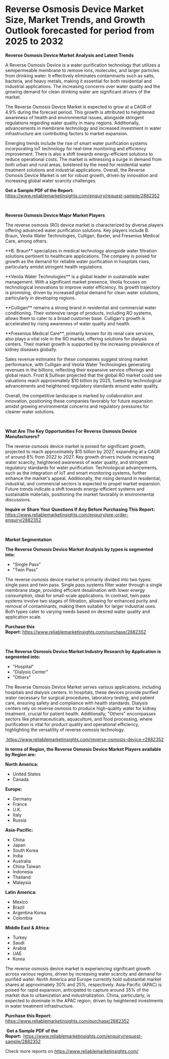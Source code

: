 <p><h1>Reverse Osmosis Device Market Size, Market Trends, and Growth Outlook forecasted for period from 2025 to 2032</h1></p><p><strong>Reverse Osmosis Device Market Analysis and Latest Trends</strong></p>
<p><p>A Reverse Osmosis Device is a water purification technology that utilizes a semipermeable membrane to remove ions, molecules, and larger particles from drinking water. It effectively eliminates contaminants such as salts, bacteria, and heavy metals, making it essential for both residential and industrial applications. The increasing concerns over water quality and the growing demand for clean drinking water are significant drivers of the market. </p><p>The Reverse Osmosis Device Market is expected to grow at a CAGR of 4.9% during the forecast period. This growth is attributed to heightened awareness of health and environmental issues, alongside stringent regulations regarding water quality in many regions. Additionally, advancements in membrane technology and increased investment in water infrastructure are contributing factors to market expansion. </p><p>Emerging trends include the rise of smart water purification systems incorporating IoT technology for real-time monitoring and efficiency improvement. There is also a shift towards energy-efficient solutions to reduce operational costs. The market is witnessing a surge in demand from both urban and rural areas, bolstered by the need for residential water treatment solutions and industrial applications. Overall, the Reverse Osmosis Device Market is set for robust growth, driven by innovation and increasing global water scarcity challenges.</p></p>
<p><strong>Get a Sample PDF of the Report:&nbsp;</strong> <a href="https://www.reliablemarketinsights.com/enquiry/request-sample/2882352?utm_campaign=3267&utm_medium=2&utm_source=Github&utm_content=ia&utm_term=13032025&utm_id=reverse-osmosis-device">https://www.reliablemarketinsights.com/enquiry/request-sample/2882352</a></p>
<p>&nbsp;</p>
<p><strong>Reverse Osmosis Device Major Market Players</strong></p>
<p><p>The reverse osmosis (RO) device market is characterized by diverse players offering advanced water purification solutions. Key players include B. Braun, Veolia Water Technologies, Culligan, Baxter, and Fresenius Medical Care, among others.</p><p>**B. Braun** specializes in medical technology alongside water filtration solutions pertinent to healthcare applications. The company is poised for growth as the demand for reliable water purification in hospitals rises, particularly amidst stringent health regulations.</p><p>**Veolia Water Technologies** is a global leader in sustainable water management. With a significant market presence, Veolia focuses on technological innovations to improve water efficiency. Its growth trajectory is promising, driven by increased global demand for clean water solutions, particularly in developing regions.</p><p>**Culligan** remains a strong brand in residential and commercial water conditioning. Their extensive range of products, including RO systems, allows them to cater to a broad customer base. Culligan's growth is accelerated by rising awareness of water quality and health.</p><p>**Fresenius Medical Care**, primarily known for its renal care services, also plays a vital role in the RO market, offering solutions for dialysis centers. Their market growth is supported by the increasing prevalence of kidney diseases globally. </p><p>Sales revenue estimates for these companies suggest strong market performance, with Culligan and Veolia Water Technologies generating revenues in the billions, reflecting their expansive service offerings and global reach. Frost & Sullivan projected that the global RO market could see valuations reach approximately $10 billion by 2025, fueled by technological advancements and heightened regulatory standards around water quality. </p><p>Overall, the competitive landscape is marked by collaboration and innovation, positioning these companies favorably for future expansion amidst growing environmental concerns and regulatory pressures for cleaner water solutions.</p></p>
<p>&nbsp;</p>
<p><strong>What Are The Key Opportunities For Reverse Osmosis Device Manufacturers?</strong></p>
<p><p>The reverse osmosis device market is poised for significant growth, projected to reach approximately $15 billion by 2027, expanding at a CAGR of around 8% from 2022 to 2027. Key growth drivers include increasing water scarcity, heightened awareness of water quality, and stringent regulatory standards for water purification. Technological advancements, such as the integration of IoT and smart monitoring systems, further enhance the market's appeal. Additionally, the rising demand in residential, industrial, and commercial sectors is expected to propel market expansion. Future trends indicate a shift towards energy-efficient systems and sustainable materials, positioning the market favorably in environmental discussions.</p></p>
<p><strong>Inquire or Share Your Questions If Any Before Purchasing This Report:</strong> <a href="https://www.reliablemarketinsights.com/enquiry/pre-order-enquiry/2882352?utm_campaign=3267&utm_medium=2&utm_source=Github&utm_content=ia&utm_term=13032025&utm_id=reverse-osmosis-device">https://www.reliablemarketinsights.com/enquiry/pre-order-enquiry/2882352</a></p>
<p>&nbsp;</p>
<p><strong>Market Segmentation</strong></p>
<p><strong>The Reverse Osmosis Device Market Analysis by types is segmented into:</strong></p>
<p><ul><li>"Single Pass"</li><li>"Twin Pass"</li></ul></p>
<p><p>The reverse osmosis device market is primarily divided into two types: single pass and twin pass. Single pass systems filter water through a single membrane stage, providing efficient desalination with lower energy consumption, ideal for small-scale applications. In contrast, twin pass systems involve two stages of filtration, allowing for enhanced purity and removal of contaminants, making them suitable for larger industrial uses. Both types cater to varying needs based on desired water quality and application scale.</p></p>
<p><strong>Purchase this Report:&nbsp;</strong><a href="https://www.reliablemarketinsights.com/purchase/2882352?utm_campaign=3267&utm_medium=2&utm_source=Github&utm_content=ia&utm_term=13032025&utm_id=reverse-osmosis-device">https://www.reliablemarketinsights.com/purchase/2882352</a></p>
<p>&nbsp;</p>
<p><strong>The Reverse Osmosis Device Market Industry Research by Application is segmented into:</strong></p>
<p><ul><li>"Hospital"</li><li>"Dialysis Center"</li><li>"Others"</li></ul></p>
<p><p>The Reverse Osmosis Device Market serves various applications, including hospitals and dialysis centers. In hospitals, these devices provide purified water necessary for surgical procedures, laboratory testing, and patient care, ensuring safety and compliance with health standards. Dialysis centers rely on reverse osmosis to produce high-quality water for kidney treatment, crucial for patient health. Additionally, "Others" encompasses sectors like pharmaceuticals, aquaculture, and food processing, where purification is vital for product quality and operational efficiency, highlighting the versatility of reverse osmosis technology.</p></p>
<p><a href="https://www.reliablemarketinsights.com/reverse-osmosis-device-r2882352?utm_campaign=3267&utm_medium=2&utm_source=Github&utm_content=ia&utm_term=13032025&utm_id=reverse-osmosis-device">&nbsp;https://www.reliablemarketinsights.com/reverse-osmosis-device-r2882352</a></p>
<p><strong>In terms of Region, the Reverse Osmosis Device Market Players available by Region are:</strong></p>
<p>
    <p> <strong> North America: </strong>
        <ul>
            <li>United States</li>
            <li>Canada</li>
        </ul>
        </p> 
    <p> <strong> Europe: </strong>
        <ul>
            <li>Germany</li>
            <li>France</li>
            <li>U.K.</li>
            <li>Italy</li>
            <li>Russia</li>
        </ul>
        </p> 
    <p> <strong> Asia-Pacific: </strong>
        <ul>
            <li>China</li>
            <li>Japan</li>
            <li>South Korea</li>
            <li>India</li>
            <li>Australia</li>
            <li>China Taiwan</li>
            <li>Indonesia</li>
            <li>Thailand</li>
            <li>Malaysia</li>
        </ul>
        </p> 
    <p> <strong> Latin America: </strong>
        <ul>
            <li>Mexico</li>
            <li>Brazil</li>
            <li>Argentina Korea</li>
            <li>Colombia</li>
        </ul>
        </p> 
    <p> <strong> Middle East & Africa: </strong>
        <ul>
            <li>Turkey</li>
            <li>Saudi</li>
            <li>Arabia</li>
            <li>UAE</li>
            <li>Korea</li>
        </ul>
    </p>
    </p>
<p><p>The reverse osmosis device market is experiencing significant growth across various regions, driven by increasing water scarcity and demand for purified water. North America and Europe currently hold substantial market shares at approximately 30% and 25%, respectively. Asia-Pacific (APAC) is poised for rapid expansion, anticipated to capture around 35% of the market due to urbanization and industrialization. China, particularly, is expected to dominate in the APAC region, driven by heightened investments in water treatment infrastructure.</p></p>
<p><strong>Purchase this Report: </strong><a href="https://www.reliablemarketinsights.com/purchase/2882352?utm_campaign=3267&utm_medium=2&utm_source=Github&utm_content=ia&utm_term=13032025&utm_id=reverse-osmosis-device">https://www.reliablemarketinsights.com/purchase/2882352</a></p>
<p>&nbsp;<strong>Get a Sample PDF of the Report:&nbsp;&nbsp;</strong><a href="https://www.reliablemarketinsights.com/enquiry/request-sample/2882352?utm_campaign=3267&utm_medium=2&utm_source=Github&utm_content=ia&utm_term=13032025&utm_id=reverse-osmosis-device">https://www.reliablemarketinsights.com/enquiry/request-sample/2882352</a></p>
<p><strong></strong></p>
<p>Check more reports on <a href="https://www.reliablemarketinsights.com/?utm_campaign=3267&utm_medium=2&utm_source=Github&utm_content=ia&utm_term=13032025&utm_id=reverse-osmosis-device">https://www.reliablemarketinsights.com/</a></p>